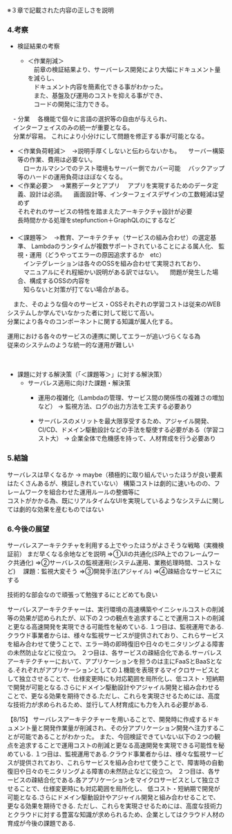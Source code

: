 ※３章で記載された内容の正しさを説明

### 4.考察
- 検証結果の考察  

  - ＜作業削減＞  
　前章の検証結果より、サーバーレス開発により大幅にドキュメント量を減らし、  
　ドキュメント内容を簡素化できる事がわかった。  
　また、基盤及び運用のコストを抑える事ができ、  
　コードの開発に注力できる。  

　- 分業
　各機能で個々に言語の選択等の自由が与えられ、  
　インターフェイスのみの統一が重要となる。  
　分業が容易。
  これにより小分けにして問題を修正する事が可能となる。

  - ＜作業負荷軽減＞　→説明手厚くしないと伝わらないかも。
　サーバー構築等の作業、費用は必要ない。  
　ローカルマシンでのテスト環境もサーバー側でカバー可能 
　バックアップ等のハードの運用負荷はほぼなくなる。 
　
  - ＜作業必要＞　→業務データとアプリ
　アプリを実現するためのデータ定義、設計は必須。
　画面設計等、インターフェイスデザインの工数軽減は望めず  
  それぞれのサービスの特性を踏まえたアーキテクチャ設計が必要  
  長時間かかる処理をstepfunction＋GraphQLのにするなど  
　
  - ＜課題等＞　→教育、アーキテクチャ（サービスの組み合わせ）の選定基準、
               Lambdaのランタイムが複数サポートされていることによる属人化、
               監視・運用（どうやってエラーの原因追求するか　etc）  
　インテグレーションは各々のOSSを組み合わせて実現されており、  
　マニュアルにそれ程細かい説明がある訳ではない。 
　問題が発生した場合、構成するOSSの内容を  
　知らないと対策が打てない場合がある。  

　また、そのような個々のサービス・OSSそれぞれの学習コストは従来のWEBシステムしか学んでいなかった者に対して総じて高い。  
  分業により各々のコンポーネントに関する知識が属人化する。
  
  運用における各々のサービスの連携に関してエラーが追いづらくなる為  
  従来のシステムのような統一的な運用が難しい
　

　
- 課題に対する解決策（「＜課題等＞」に対する解決策）
  - サーバレス適用に向けた課題・解決策
    - 運用の複雑化（Lambdaの管理、サービス間の関係性の複雑さの増加など） → 監視方法、ログの出力方法を工夫する必要あり
    
    - サーバレスのメリットを最大限享受するため、アジャイル開発、CI/CD、ドメイン駆動設計などの手法を駆使する必要がある（学習コスト大） → 企業全体で危機感を持って、人材育成を行う必要あり

### 5.結論
サーバレスは早くなるか
→ maybe（積極的に取り組んでいったほうが良い要素はたくさんあるが、検証しきれていない）
構築コストは劇的に速いものの、フレームワークを組合わせた運用ルールの整備等に  
コストがかかる為、既にリアルタイムなUIを実現しているようなシステムに関しては劇的な効果を産むものではない  


### 6.今後の展望
サーバレスアーキテクチャを利用する上でやったほうがよさそうな戦略（実機検証前）
まだ早くなる余地などを説明
⇒①UIの共通化(SPA上でのフレームワーク共通化)
⇒②サーバレスの監視運用(システム運用、業務処理時間、コストなど)
　課題：監視大変そう
⇒③開発手法(アジャイル)
⇒④疎結合なサービスにする

技術的な部会なので頑張って勉強するにとどめても良い


サーバレスアーキテクチャーは、実行環境の高速構築やイニシャルコストの削減等の効果が認められたが、以下の２つの観点を追求することで運用コストの削減と更なる高速開発を実現できる可能性を秘めている.
１つ目は、監視運用である.クラウド事業者からは、様々な監視サービスが提供されており、これらサービスを組み合わせて使うことで、エラー時の即時復旧や日々のモニタリングよる障害の未然防止などに役立つ。
２つ目は、各サービスの疎結合化である.サーバレスアーキテクチャーにおいて、アプリケーションを担うのは主にFaaSとBaaSとなる.それぞれがアプリケーションとしての１機能を表現するマイクロサービスとして独立させることで、仕様変更時にも対応範囲を局所化し、低コスト・短納期で開発が可能となる.さらにドメイン駆動設計やアジャイル開発と組み合わせることで、更なる効果を期待できる.ただし、これらを実現させるためには、高度な技術力が求められるため、並行して人材育成にも力を入れる必要がある.

【8/15】
サーバレスアーキテクチャーを用いることで、開発時に作成するドキュメント量と開発作業量が削減され、その分アプリケーション開発へ注力することが可能であることがわかった。
また、今回検証できていない以下の２つの観点を追求することで運用コストの削減と更なる高速開発を実現できる可能性を秘めている. 
１つ目は、監視運用である.クラウド事業者からは、様々な監視サービスが提供されており、これらサービスを組み合わせて使うことで、障害時の自動復旧や日々のモニタリングよる障害の未然防止などに役立つ。 
２つ目は、各サービスの疎結合化である.各アプリケーションをマイクロサービスとして独立させることで、仕様変更時にも対応範囲を局所化し、
低コスト・短納期で開発が可能となる.さらにドメイン駆動設計やアジャイル開発と組み合わせることで、更なる効果を期待できる.
ただし、これらを実現させるためには、高度な技術力とクラウドに対する豊富な知識が求められるため、企業としてはクラウド人材の育成が今後の課題である.
